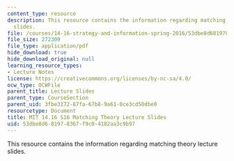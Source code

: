 ```yaml
---
content_type: resource
description: This resource contains the information regarding matching theory lecture
  slides.
file: /courses/14-16-strategy-and-information-spring-2016/53dbe8d681978367f9c04182aa3c9b97_MIT14_16S16_Matching.pdf
file_size: 272309
file_type: application/pdf
hide_download: true
hide_download_original: null
learning_resource_types:
- Lecture Notes
license: https://creativecommons.org/licenses/by-nc-sa/4.0/
ocw_type: OCWFile
parent_title: Lecture Slides
parent_type: CourseSection
parent_uid: 3fbe3172-87fa-67b8-9a61-0ce3cd50dbe0
resourcetype: Document
title: MIT 14.16 S16 Matching Theory Lecture Slides
uid: 53dbe8d6-8197-8367-f9c0-4182aa3c9b97
---
```

This resource contains the information regarding matching theory lecture slides.